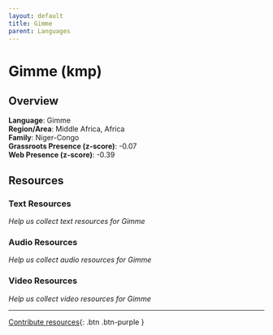 ```yaml
---
layout: default
title: Gimme
parent: Languages
---
```


# Gimme (kmp)

## Overview

**Language**: Gimme  
**Region/Area**: Middle Africa, Africa  
**Family**: Niger-Congo  
**Grassroots Presence (z-score)**: -0.07  
**Web Presence (z-score)**: -0.39  

## Resources

### Text Resources
*Help us collect text resources for Gimme*

### Audio Resources
*Help us collect audio resources for Gimme*

### Video Resources
*Help us collect video resources for Gimme*

---

[Contribute resources](https://forms.office.com/e/1SfLJx3u1r){: .btn .btn-purple }
